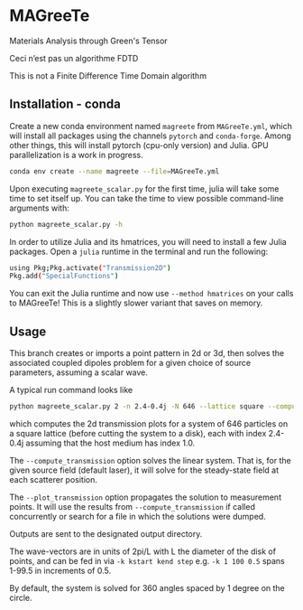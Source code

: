 # MAGreeTe
Materials Analysis through Green's Tensor


Ceci n’est pas un algorithme FDTD

This is not a Finite Difference Time Domain algorithm

## Installation - conda

Create a new conda environment named `magreete` from `MAGreeTe.yml`, which will install all packages using the channels `pytorch` and `conda-forge`. Among other things, this will install pytorch (cpu-only version) and Julia. GPU parallelization is a work in progress.

```bash
conda env create --name magreete --file=MAGreeTe.yml
```

Upon executing `magreete_scalar.py` for the first time, julia will take some time to set itself up. You can take the time to view possible command-line arguments with:

```bash
python magreete_scalar.py -h
```

In order to utilize Julia and its hmatrices, you will need to install a few Julia packages. Open a `julia` runtime in the terminal and run the following:

```bash
using Pkg;Pkg.activate("Transmission2D")
Pkg.add("SpecialFunctions")
```
You can exit the Julia runtime and now use `--method hmatrices` on your calls to MAGreeTe! This is a slightly slower variant that saves on memory.

## Usage

This branch creates or imports a point pattern in 2d or 3d, then solves the associated coupled dipoles problem for a given choice of source parameters, assuming a scalar wave.

A typical run command looks like

```bash
python magreete_scalar.py 2 -n 2.4-0.4j -N 646 --lattice square --compute_transmission --plot_transmission -o my/beautiful/folder/that/I/love
```
which computes the 2d transmission plots for a system of 646 particles on a square lattice (before cutting the system to a disk), each with index 2.4-0.4j assuming that the host medium has index 1.0.

The `--compute_transmission` option solves the linear system. That is, for the given source field (default laser), it will solve for the steady-state field at each scatterer position.

The `--plot_transmission` option propagates the solution to measurement points. It will use the results from `--compute_transmission` if called concurrently or search for a file in which the solutions were dumped.

Outputs are sent to the designated output directory.

The wave-vectors are in units of 2pi/L with L the diameter of the disk of points, and can be fed in via `-k kstart kend step` e.g. `-k 1 100 0.5` spans 1-99.5 in increments of 0.5.

By default, the system is solved for 360 angles spaced by 1 degree on the circle.
